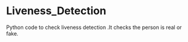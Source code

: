 # Liveness_Detection
Python code to check liveness detection .It  checks the person is real or fake.
